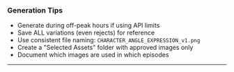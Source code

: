 ### Generation Tips
- Generate during off-peak hours if using API limits
- Save ALL variations (even rejects) for reference
- Use consistent file naming: `CHARACTER_ANGLE_EXPRESSION_v1.png`
- Create a "Selected Assets" folder with approved images only
- Document which images are used in which episodes

---
